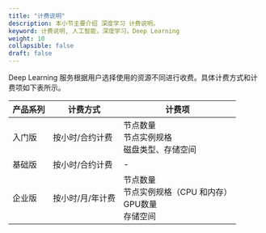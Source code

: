 ```yaml
---
title: "计费说明"
description: 本小节主要介绍 深度学习 计费说明。 
keyword: 计费说明, 人工智能，深度学习，Deep Learning
weight: 10
collapsible: false
draft: false
---
```


Deep Learning 服务根据用户选择使用的资源不同进行收费。具体计费方式和计费项如下表所示。

| 产品系列 | 计费方式         | 计费项                                                       |
| -------- | ---------------- | ------------------------------------------------------------ |
| 入门版   | 按小时/合约计费  | 节点数量<br />节点实例规格<br />磁盘类型、存储空间           |
| 基础版   | 按小时/合约计费  | -                                                            |
| 企业版   | 按小时/月/年计费 | 节点数量<br />节点实例规格（CPU 和内存）<br />GPU数量<br />存储空间 |

